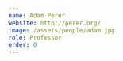```yaml
---
name: Adam Perer
website: http://perer.org/
image: /assets/people/adam.jpg
role: Professor
order: 0
---
```

